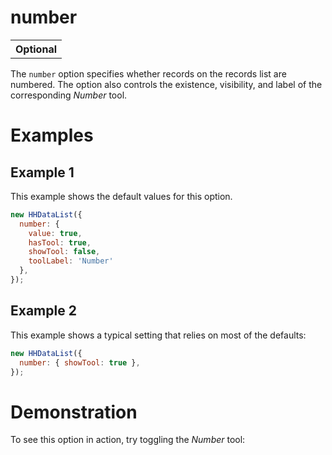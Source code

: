 # number

<table class="options-table"><tr><th>Optional</th></tr></table>

The `number` option specifies whether records on the records list are numbered. The option also controls the existence, visibility, and label of the corresponding *Number* tool.

# Examples

## Example 1

This example shows the default values for this option.

``` js nonum
new HHDataList({
  number: {
    value: true,
    hasTool: true,
    showTool: false,
    toolLabel: 'Number'
  },
});
```

## Example 2

This example shows a typical setting that relies on most of the defaults:

``` js nonum
new HHDataList({
  number: { showTool: true },
});
```

# Demonstration

To see this option in action, try toggling the *Number* tool:

<div id="datalist" class="hh-data-list"></div>
<script>
  var options = new DLTreesOptions002('datalist');
  options.expand.showTool = false;
  options.number.showTool = true;
  options.queryParams.limit.showTool = false;
  new HHDataList(options);
</script>